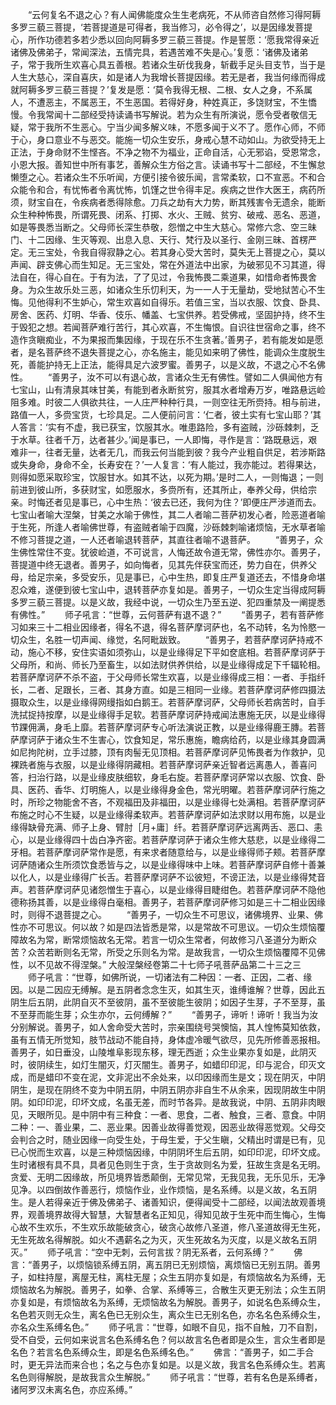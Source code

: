 <!-- { "loadSidebar": true } -->
　　“云何复名不退之心？有人闻佛能度众生生老病死，不从师咨自然修习得阿耨多罗三藐三菩提，‘若菩提道是可得者，我当修习，必令得之’，以是因缘发菩提心，所作功德若多若少悉以回向阿耨多罗三藐三菩提。作是誓愿：‘愿我常得亲近诸佛及佛弟子，常闻深法，五情完具，若遇苦难不失是心。’复愿：‘诸佛及诸弟子，常于我所生欢喜心具五善根。若诸众生斫伐我身，斩截手足头目支节，当于是人生大慈心，深自喜庆，如是诸人为我增长菩提因缘。若无是者，我当何缘而得成就阿耨多罗三藐三菩提？’复发是愿：‘莫令我得无根、二根、女人之身，不系属人，不遭恶主，不属恶王，不生恶国。若得好身，种姓真正，多饶财宝，不生憍慢。令我常闻十二部经受持读诵书写解说。若为众生有所演说，愿令受者敬信无疑，常于我所不生恶心。宁当少闻多解义味，不愿多闻于义不了。愿作心师，不师于心，身口意业不与恶交。能施一切众生安乐，身戒心慧不动如山。为欲受持无上正法，于身命财不生悭吝。不净之物不为福业，正命自活，心无邪谄，受恩常念，小恩大报。善知世中所有事艺，善解众生方俗之言。读诵书写十二部经，不生懈怠懒堕之心。若诸众生不乐听闻，方便引接令彼乐闻，言常柔软，口不宣恶。不和合众能令和合，有忧怖者令离忧怖，饥馑之世令得丰足。疾病之世作大医王，病药所须，财宝自在，令疾病者悉得除愈。刀兵之劫有大力势，断其残害令无遗余，能断众生种种怖畏，所谓死畏、闭系、打掷、水火、王贼、贫穷、破戒、恶名、恶道，如是等畏悉当断之。父母师长深生恭敬，怨憎之中生大慈心。常修六念、空三昧门、十二因缘、生灭等观、出息入息、天行、梵行及以圣行、金刚三昧、首楞严定。无三宝处，令我自得寂静之心。若其身心受大苦时，莫失无上菩提之心，莫以声闻、辟支佛心而生知足。无三宝处，常在外道法中出家，为破邪见不习其道，得法自在，得心自在。于有为法，了了见过，令我怖畏二乘道果，如惜命者怖畏舍身。为众生故乐处三恶，如诸众生乐忉利天，为一一人于无量劫，受地狱苦心不生悔。见他得利不生妒心，常生欢喜如自得乐。若值三宝，当以衣服、饮食、卧具、房舍、医药、灯明、华香、伎乐、幡盖、七宝供养。若受佛戒，坚固护持，终不生于毁犯之想。若闻菩萨难行苦行，其心欢喜，不生悔恨。自识往世宿命之事，终不造作贪瞋痴业，不为果报而集因缘，于现在乐不生贪著。’善男子，若有能发如是愿者，是名菩萨终不退失菩提之心，亦名施主，能见如来明了佛性，能调众生度脱生死，善能护持无上正法，能得具足六波罗蜜。善男子，以是义故，不退之心不名佛性。
　　“善男子，汝不可以有退心故，言诸众生无有佛性。譬如二人俱闻他方有七宝山，山有清泉其味甘美，有能到者永断贫穷，服其水者增寿万岁，唯路悬远崄阻多难。时彼二人俱欲共往，一人庄严种种行具，一则空往无所赍持。相与前进，路值一人，多赍宝货，七珍具足。二人便前问言：‘仁者，彼土实有七宝山耶？’其人答言：‘实有不虚，我已获宝，饮服其水。唯患路险，多有盗贼，沙砾棘刺，乏于水草。往者千万，达者甚少。’闻是事已，一人即悔，寻作是言：‘路既悬远，艰难非一，往者无量，达者无几，而我云何当能到彼？我今产业粗自供足，若涉斯路或失身命，身命不全，长寿安在？’一人复言：‘有人能过，我亦能过。若得果达，则得如愿采取珍宝，饮服甘水。如其不达，以死为期。’是时二人，一则悔退；一则前进到彼山所，多获财宝，如愿服水，多赍所有，还其所止，奉养父母，供给宗亲。时悔还者见是事已，心中生热：‘彼去已还，我何为住？’即便庄严涉道而去。七宝山者喻大涅槃，甘美之水喻于佛性，其二人者喻二菩萨初发心者，险恶道者喻于生死，所逢人者喻佛世尊，有盗贼者喻于四魔，沙砾棘刺喻诸烦恼，无水草者喻不修习菩提之道，一人还者喻退转菩萨，其直往者喻不退菩萨。
　　“善男子，众生佛性常住不变。犹彼崄道，不可说言，人悔还故令道无常，佛性亦尔。善男子，菩提道中终无退者。善男子，如向悔者，见其先伴获宝而还，势力自在，供养父母，给足宗亲，多受安乐，见是事已，心中生热，即复庄严复道还去，不惜身命堪忍众难，遂便到彼七宝山中，退转菩萨亦复如是。善男子，一切众生定当得成阿耨多罗三藐三菩提。以是义故，我经中说，一切众生乃至五逆、犯四重禁及一阐提悉有佛性。”
　　师子吼言：“世尊，云何菩萨有退不退？”
　　“善男子，若有菩萨修习如来三十二相业因缘者，得名不退，得名菩萨摩诃萨也，名不动转，名为怜愍一切众生，名胜一切声闻、缘觉，名阿毗跋致。
　　“善男子，若菩萨摩诃萨持戒不动，施心不移，安住实语如须弥山，以是业缘得足下平如奁底相。若菩萨摩诃萨于父母所，和尚、师长乃至畜生，以如法财供养供给，以是业缘得成足下千辐轮相。若菩萨摩诃萨不杀不盗，于父母师长常生欢喜，以是业缘得成三相：一者、手指纤长，二者、足跟长，三者、其身方直。如是三相同一业缘。若菩萨摩诃萨修四摄法摄取众生，以是业缘得网缦指如白鹅王。若菩萨摩诃萨，父母师长若病苦时，自手洗拭捉持按摩，以是业缘得手足软。若菩萨摩诃萨持戒闻法惠施无厌，以是业缘得节踝佣满，身毛上靡。若菩萨摩诃萨专心听法演说正教，以是业缘得鹿王膞。若菩萨摩诃萨于诸众生不生害心，饮食知足，常乐惠施，瞻病给药，以是业缘其身圆满如尼拘陀树，立手过膝，顶有肉髻无见顶相。若菩萨摩诃萨见怖畏者为作救护，见裸跣者施与衣服，以是业缘得阴藏相。若菩萨摩诃萨亲近智者远离愚人，善喜问答，扫治行路，以是业缘皮肤细软，身毛右旋。若菩萨摩诃萨常以衣服、饮食、卧具、医药、香华、灯明施人，以是业缘得身金色，常光明曜。若菩萨摩诃萨行施之时，所珍之物能舍不吝，不观福田及非福田，以是业缘得七处满相。若菩萨摩诃萨布施之时心不生疑，以是业缘得柔软声。若菩萨摩诃萨如法求财以用布施，以是业缘得缺骨充满、师子上身、臂肘［月+庸］纤。若菩萨摩诃萨远离两舌、恶口、恚心，以是业缘得四十齿白净齐密。若菩萨摩诃萨于诸众生修大慈悲，以是业缘得二牙相。若菩萨摩诃萨常作是愿，有来求者随意给与，以是业缘得师子颊。若菩萨摩诃萨随诸众生所须饮食悉皆与之，以是业缘得味中上味。若菩萨摩诃萨自修十善兼以化人，以是业缘得广长舌。若菩萨摩诃萨不讼彼短，不谤正法，以是业缘得梵音声。若菩萨摩诃萨见诸怨憎生于喜心，以是业缘得目睫绀色。若菩萨摩诃萨不隐他德称扬其善，以是业缘得白毫相。善男子，若菩萨摩诃萨修习如是三十二相业因缘时，则得不退菩提之心。
　　“善男子，一切众生不可思议，诸佛境界、业果、佛性亦不可思议。何以故？如是四法皆悉是常，以是常故不可思议。一切众生烦恼覆障故名为常，断常烦恼故名无常。若言一切众生常者，何故修习八圣道分为断众苦？众苦若断则名无常，所受之乐则名为常。是故我言，一切众生烦恼覆障不见佛性，以不见故不得涅槃。”
大般涅槃经卷第二十七师子吼菩萨品第二十三之三
　　师子吼言：“世尊，如佛所说，一切诸法有二种因：一者、正因，二者、缘因。以是二因应无缚解。是五阴者念念生灭，如其生灭，谁缚谁解？世尊，因此五阴生后五阴，此阴自灭不至彼阴，虽不至彼能生彼阴；如因子生芽，子不至芽，虽不至芽而能生芽；众生亦尔，云何缚解？”
　　“善男子，谛听！谛听！我当为汝分别解说。善男子，如人舍命受大苦时，宗亲围绕号哭懊恼，其人惶怖莫知依救，虽有五情无所觉知，肢节战动不能自持，身体虚冷暖气欲尽，见先所修善恶报相。善男子，如日垂没，山陵堆阜影现东移，理无西逝；众生业果亦复如是，此阴灭时，彼阴续生，如灯生闇灭，灯灭闇生。善男子，如蜡印印泥，印与泥合，印灭文成，而是蜡印不变在泥，文非泥出不余处来，以印因缘而生是文；现在阴灭，中阴阴生，是现在阴终不变为中阴五阴，中阴五阴亦非自生不从余来，因现阴故生中阴阴。如印印泥，印坏文成，名虽无差，而时节各异。是故我说，中阴、五阴非肉眼见，天眼所见。是中阴中有三种食：一者、思食，二者、触食，三者、意食。中阴二种：一、善业果，二、恶业果。因善业故得善觉观，因恶业故得恶觉观。父母交会判合之时，随业因缘一向受生处，于母生爱，于父生瞋，父精出时谓是已有，见已心悦而生欢喜，以是三种烦恼因缘，中阴阴坏生后五阴，如印印泥，印坏文成。生时诸根有具不具，具者见色则生于贪，生于贪故则名为爱，狂故生贪是名无明。贪爱、无明二因缘故，所见境界皆悉颠倒，无常见常，无我见我，无乐见乐，无净见净。以四倒故作善恶行，烦恼作业，业作烦恼，是名系缚。以是义故，名五阴生。是人若得亲近于佛及佛弟子、诸善知识，便得闻受十二部经，以闻法故观善境界，观善境界故得大智慧，大智慧者名正知见，得知见故于生死中而生悔心，生悔心故不生欢乐，不生欢乐故能破贪心，破贪心故修八圣道，修八圣道故得无生死，无生死故名得解脱。如火不遇薪名之为灭，灭生死故名为灭度，以是义故名五阴灭。”
　　师子吼言：“空中无刺，云何言拔？阴无系者，云何系缚？”
　　佛言：“善男子，以烦恼锁系缚五阴，离五阴已无别烦恼，离烦恼已无别五阴。善男子，如柱持屋，离屋无柱，离柱无屋；众生五阴亦复如是，有烦恼故名为系缚，无烦恼故名为解脱。善男子，如拳、合掌、系缚等三，合散生灭更无别法；众生五阴亦复如是，有烦恼故名为系缚，无烦恼故名为解脱。善男子，如说名色系缚众生，名色若灭则无众生，离名色已无别众生，离众生已无别名色，亦名名色系缚众生，亦名众生系缚名色。”
　　师子吼言：“世尊，如眼不自见，指不自触，刀不自割，受不自受，云何如来说言名色系缚名色？何以故言名色者即是众生，言众生者即是名色？若言名色系缚众生，即是名色系缚名色。”
　　佛言：“善男子，如二手合时，更无异法而来合也；名之与色亦复如是。以是义故，我言名色系缚众生。若离名色则得解脱，是故我言众生解脱。”
　　师子吼言：“世尊，若有名色是系缚者，诸阿罗汉未离名色，亦应系缚。”
